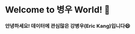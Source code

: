# Welcome to 병우 World! 👋
### 안녕하세요! 데이터에 관심많은 강병우(Eric Kang)입니다😄

<!--
**vkekd25/vkekd25** is a ✨ _special_ ✨ repository because its `README.md` (this file) appears on your GitHub profile.

Here are some ideas to get you started:

- 🔭 I’m currently working on ...
- 🌱 I’m currently learning ...
- 👯 I’m looking to collaborate on ...
- 🤔 I’m looking for help with ...
- 💬 Ask me about ...
- 📫 How to reach me: ...
- 😄 Pronouns: ...
- ⚡ Fun fact: ...
-->
